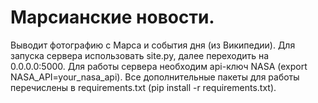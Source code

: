 # **Марсианские новости.** 
Выводит фотографию с Марса и события дня (из Википедии). Для запуска сервера использовать site.py, далее переходить на 0.0.0.0:5000. 
Для работы сервера необходим api-ключ NASA (export NASA_API=your_nasa_api). 
Все дополнительные пакеты для работы перечислены в requirements.txt (pip install -r requirements.txt). 